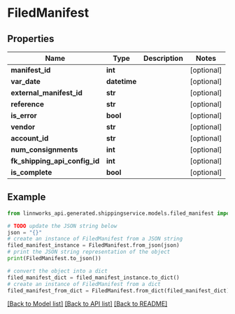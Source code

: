 # FiledManifest


## Properties

Name | Type | Description | Notes
------------ | ------------- | ------------- | -------------
**manifest_id** | **int** |  | [optional] 
**var_date** | **datetime** |  | [optional] 
**external_manifest_id** | **str** |  | [optional] 
**reference** | **str** |  | [optional] 
**is_error** | **bool** |  | [optional] 
**vendor** | **str** |  | [optional] 
**account_id** | **str** |  | [optional] 
**num_consignments** | **int** |  | [optional] 
**fk_shipping_api_config_id** | **int** |  | [optional] 
**is_complete** | **bool** |  | [optional] 

## Example

```python
from linnworks_api.generated.shippingservice.models.filed_manifest import FiledManifest

# TODO update the JSON string below
json = "{}"
# create an instance of FiledManifest from a JSON string
filed_manifest_instance = FiledManifest.from_json(json)
# print the JSON string representation of the object
print(FiledManifest.to_json())

# convert the object into a dict
filed_manifest_dict = filed_manifest_instance.to_dict()
# create an instance of FiledManifest from a dict
filed_manifest_from_dict = FiledManifest.from_dict(filed_manifest_dict)
```
[[Back to Model list]](../README.md#documentation-for-models) [[Back to API list]](../README.md#documentation-for-api-endpoints) [[Back to README]](../README.md)


